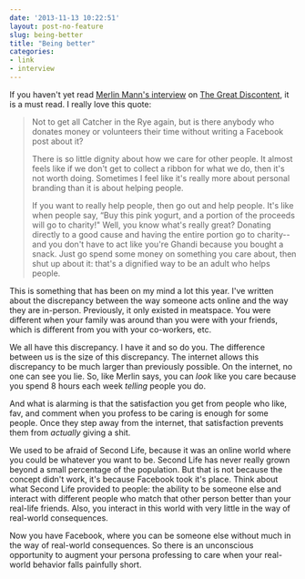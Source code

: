 ```yaml
---
date: '2013-11-13 10:22:51'
layout: post-no-feature
slug: being-better
title: "Being better"
categories:
- link
- interview
---
```


If you haven't yet read [Merlin Mann's interview][1] on [The Great Discontent][2], it is a must read. I really love this quote:

>  Not to get all Catcher in the Rye again, but is there anybody who donates money or volunteers their time without writing a Facebook post about it?
>
> There is so little dignity about how we care for other people. It almost feels like if we don't get to collect a ribbon for what we do, then it's not worth doing. Sometimes I feel like it's really more about personal branding than it is about helping people.
>
> If you want to really help people, then go out and help people. It's like when people say, “Buy this pink yogurt, and a portion of the proceeds will go to charity!" Well, you know what's really great? Donating directly to a good cause and having the entire portion go to charity--and you don't have to act like you're Ghandi because you bought a snack. Just go spend some money on something you care about, then shut up about it: that's a dignified way to be an adult who helps people.

This is something that has been on my mind a lot this year. I've written about the discrepancy between the way someone acts online and the way they are in-person. Previously, it only existed in meatspace. You were different when your family was around than you were with your friends, which is different from you with your co-workers, etc.

We all have this discrepancy. I have it and so do you. The difference between us is the size of this discrepancy. The internet allows this discrepancy to be much larger than previously possible. On the internet, no one can see you lie. So, like Merlin says, you can *look* like you care because you spend 8 hours each week *telling* people you do.

And what is alarming is that the satisfaction you get from people who like, fav, and comment when you profess to be caring is enough for some people. Once they step away from the internet, that satisfaction prevents them from *actually* giving a shit.

We used to be afraid of Second Life, because it was an online world where you could be whatever you want to be. Second Life has never really grown beyond a small percentage of the population. But that is not because the concept didn't work, it's because Facebook took it's place. Think about what Second Life provided to people: the ability to be someone else and interact with different people who match that other person better than your real-life friends. Also, you interact in this world with very little in the way of real-world consequences.

Now you have Facebook, where you can be someone else without much in the way of real-world consequences. So there is an unconscious opportunity to augment your persona professing to care when your real-world behavior falls painfully short.

[1]: http://thegreatdiscontent.com/merlin-mann
[2]: http://thegreatdiscontent.com